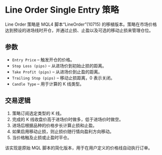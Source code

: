 # Line Order Single Entry 策略

Line Order 策略是 MQL4 脚本“LineOrder”(10715) 的移植版本。策略在市场价格达到预设的进场线时开仓，并通过止损、止盈以及可选的移动止损来管理仓位。

## 参数

- `Entry Price` – 触发开仓的价格。
- `Stop Loss (pips)` – 从进场价到初始止损的距离。
- `Take Profit (pips)` – 从进场价到止盈的距离。
- `Trailing Stop (pips)` – 移动止损距离，0 表示关闭。
- `Candle Type` – 用于计算的 K 线类型。

## 交易逻辑

1. 策略订阅选定类型的 K 线。
2. 完成的 K 线收盘价高于进场价时做多，低于进场价时做空。
3. 进场后根据品种的价格步长计算止损和止盈。
4. 如果启用移动止损，则止损价随行情向盈利方向移动。
5. 当价格触及止损或止盈时平仓。

该实现是原始 MQL 脚本的简化版本，用于在用户定义的价格线自动执行订单。
